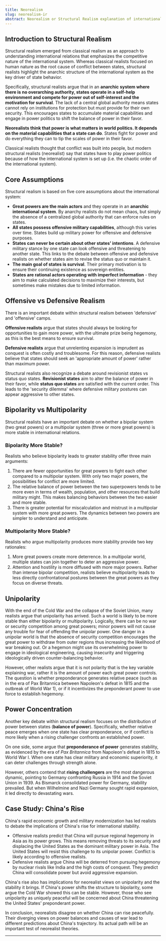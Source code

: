```yaml
---
title: Neorealism
slug: neorealism-ir
abstract: Neorealism or Structural Realism explanation of international relations.
---
```


## Introduction to Structural Realism

Structural realism emerged from classical realism as an approach to understanding international relations that emphasizes the competitive nature of the international system. Whereas classical realists focused on human nature as the root cause of conflict between states, structural realists highlight the anarchic structure of the international system as the key driver of state behavior.

Specifically, structural realists argue that in an **anarchic system where there is no overarching authority, states operate in a self-help environment and compete for power out of self-interest and the motivation for survival**. The lack of a central global authority means states cannot rely on institutions for protection but must provide for their own security. This encourages states to accumulate material capabilities and engage in power politics to shift the balance of power in their favor.

**Neorealists think that power is what matters in world politics.  It depends on the material capabilities that a state can do**.  States fight for power and do everything they can to tip the scales of power in their favor.

Classical realists thought that conflict was built into people, but modern structural realists (neorealist) say that states have to play power politics because of how the international system is set up (i.e. the chaotic order of the international system).

## Core Assumptions

Structural realism is based on five core assumptions about the international system:

- **Great powers are the main actors** and they operate in an **anarchic international system**. By anarchy realists do not mean chaos, but simply the absence of a centralized global authority that can enforce rules on states.
- **All states possess offensive military capabilities**, although this varies over time. States build up military power for offensive and defensive purposes.
- **States can never be certain about other states' intentions**. A defensive military stance by one state can look offensive and threatening to another state. This links to the debate between offensive and defensive realists on whether states aim to revise the status quo or maintain it.
- **The main goal of states is survival**. Their primary motivation is to ensure their continuing existence as sovereign entities.
- **States are rational actors operating with imperfect information** - they aim to make calculated decisions to maximize their interests, but sometimes make mistakes due to limited information.

## Offensive vs Defensive Realism

There is an important debate within structural realism between 'defensive' and 'offensive' camps.

**Offensive realists** argue that states should always be looking for opportunities to gain more power, with the ultimate prize being hegemony, as this is the best means to ensure survival.

**Defensive realists** argue that unrelenting expansion is imprudent as conquest is often costly and troublesome. For this reason, defensive realists believe that states should seek an 'appropriate amount of power' rather than maximum power.

Structural realists also recognize a debate around revisionist states vs status quo states. **Revisionist states** aim to alter the balance of power in their favor, while **status quo states** are satisfied with the current order. This leads to the 'security dilemma' where defensive military postures can appear aggressive to other states.

## Bipolarity vs Multipolarity

Structural realists have an important debate on whether a bipolar system (two great powers) or a multipolar system (three or more great powers) is more stable in international relations.

### Bipolarity More Stable?

Realists who believe bipolarity leads to greater stability offer three main arguments:

1. There are fewer opportunities for great powers to fight each other compared to a multipolar system. With only two major powers, the possibilities for conflict are more limited.
2. The relative balance of power between the two superpowers tends to be more even in terms of wealth, population, and other resources that build military might. This makes balancing behaviors between the two easier and more stable.
3. There is greater potential for miscalculation and mistrust in a multipolar system with more great powers. The dynamics between two powers are simpler to understand and anticipate.

### Multipolarity More Stable?

Realists who argue multipolarity produces more stability provide two key rationales:

1. More great powers create more deterrence. In a multipolar world, multiple states can join together to deter an aggressive power.
2. Attention and hostility is more diffused with more major powers. Rather than intense bipolar competition, realists believe multipolarity leads to less directly confrontational postures between the great powers as they focus on diverse threats.

## Unipolarity

With the end of the Cold War and the collapse of the Soviet Union, many realists argue that unipolarity has arrived. Such a world is likely to be more stable than either bipolarity or multipolarity. Logically, there can be no war or security competition among great powers; minor powers will not cause any trouble for fear of offending the unipolar power. One danger in a unipolar world is that the absence of security competition encourages the great power to withdraw from outer regions thus increasing the likelihood of war breaking out. Or a hegemon might use its overwhelming power to engage in ideological engineering, causing insecurity and triggering ideologically driven counter-balancing behavior.

However, other realists argue that it is not polarity that is the key variable explaining war, rather it is the amount of power each great power controls. The question is whether preponderance generates relative peace (such as in the era of Pax Britannica between Napoleon's defeat in 1815 and the outbreak of World War 1), or if it incentivizes the preponderant power to use force to establish hegemony.

## Power Concentration

Another key debate within structural realism focuses on the distribution of power between states (**balance of power**). Specifically, whether relative peace emerges when one state has clear preponderance, or if conflict is more likely when a rising challenger confronts an established power.

On one side, some argue that **preponderance of power** generates stability, as evidenced by the era of _Pax Britannica_ from Napoleon's defeat in 1815 to World War I. When one state has clear military and economic superiority, it can deter challenges through strength alone.

However, others contend that **rising challengers** are the most dangerous dynamic, pointing to Germany confronting Russia in 1914 and the Soviet Union in 1939. As Bismarck consolidated power for Germany, stability prevailed. But when Wilhelmine and Nazi Germany sought rapid expansion, it led directly to devastating wars.

## Case Study: China's Rise

China's rapid economic growth and military modernization has led realists to debate the implications of China's rise for international stability.

- Offensive realists predict that China will pursue regional hegemony in Asia as its power grows. This means removing threats to its security and displacing the United States as the dominant military power in Asia. The United States will resist this challenge to its unipolar power. Conflict is likely according to offensive realists.
- Defensive realists argue China will be deterred from pursuing hegemony by nuclear rivals like India and the high costs of conquest. They predict China will consolidate power but avoid aggressive expansion.

China's rise also has implications for neorealist views on unipolarity and the stability it brings. If China's power shifts the structure to bipolarity, some argue the Cold War showed this can be stable. However, those who see unipolarity as uniquely peaceful will be concerned about China threatening the United States' preponderant power.

In conclusion, neorealists disagree on whether China can rise peacefully. Their diverging views on power balances and causes of war lead to different predictions about China's trajectory. Its actual path will be an important test of neorealist theories.


---